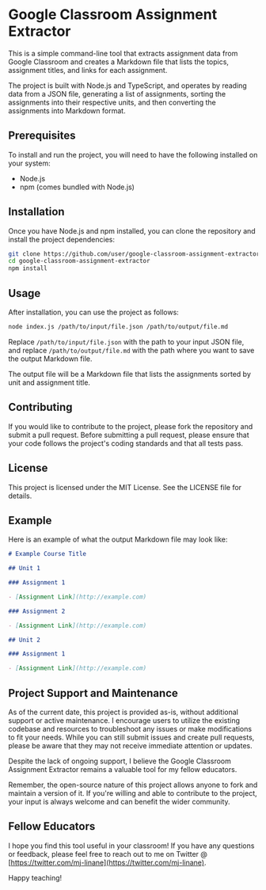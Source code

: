 # Google Classroom Assignment Extractor

This is a simple command-line tool that extracts assignment data from Google Classroom and creates a Markdown file that lists the topics, assignment titles, and links for each assignment.

The project is built with Node.js and TypeScript, and operates by reading data from a JSON file, generating a list of assignments, sorting the assignments into their respective units, and then converting the assignments into Markdown format.

## Prerequisites

To install and run the project, you will need to have the following installed on your system:

- Node.js
- npm (comes bundled with Node.js)

## Installation

Once you have Node.js and npm installed, you can clone the repository and install the project dependencies:

```bash
git clone https://github.com/user/google-classroom-assignment-extractor.git
cd google-classroom-assignment-extractor
npm install
```

## Usage

After installation, you can use the project as follows:

```bash
node index.js /path/to/input/file.json /path/to/output/file.md
```

Replace `/path/to/input/file.json` with the path to your input JSON file, and replace `/path/to/output/file.md` with the path where you want to save the output Markdown file.

The output file will be a Markdown file that lists the assignments sorted by unit and assignment title.

## Contributing

If you would like to contribute to the project, please fork the repository and submit a pull request. Before submitting a pull request, please ensure that your code follows the project's coding standards and that all tests pass.

## License

This project is licensed under the MIT License. See the LICENSE file for details.

## Example

Here is an example of what the output Markdown file may look like:

```markdown
# Example Course Title

## Unit 1

### Assignment 1

- [Assignment Link](http://example.com)

### Assignment 2

- [Assignment Link](http://example.com)

## Unit 2

### Assignment 1

- [Assignment Link](http://example.com)

```

## Project Support and Maintenance

As of the current date, this project is provided as-is, without additional support or active maintenance. I encourage users to utilize the existing codebase and resources to troubleshoot any issues or make modifications to fit your needs. While you can still submit issues and create pull requests, please be aware that they may not receive immediate attention or updates.

Despite the lack of ongoing support, I believe the Google Classroom Assignment Extractor remains a valuable tool for my fellow educators.

Remember, the open-source nature of this project allows anyone to fork and maintain a version of it. If you're willing and able to contribute to the project, your input is always welcome and can benefit the wider community.

## Fellow Educators

I hope you find this tool useful in your classroom! If you have any questions or feedback, please feel free to reach out to me on Twitter @ [https://twitter.com/mj-linane](https://twitter.com/mj-linane).

Happy teaching!
